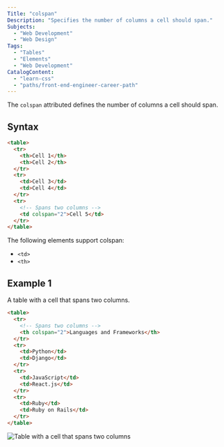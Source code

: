 ```yaml
---
Title: "colspan"
Description: "Specifies the number of columns a cell should span."
Subjects:
  - "Web Development"
  - "Web Design"
Tags:
  - "Tables"
  - "Elements"
  - "Web Development"
CatalogContent:
  - "learn-css"
  - "paths/front-end-engineer-career-path"
---
```


[Table with a cell that spans two columns]: https://raw.githubusercontent.com/Codecademy/docs/main/media/html-colspan.png

The `colspan` attributed defines the number of columns a cell should span. 

## Syntax

```html
<table>
  <tr>
    <th>Cell 1</th>
    <th>Cell 2</th>
  </tr>
  <tr>
    <td>Cell 3</td>
    <td>Cell 4</td>
  </tr>
  <tr>
    <!-- Spans two columns -->
    <td colspan="2">Cell 5</td>
  </tr>
</table>
```

The following elements support colspan:

- `<td>`
- `<th>`
 
## Example 1

A table with a cell that spans two columns.

```html
<table>
  <tr>
    <!-- Spans two columns -->
    <th colspan="2">Languages and Frameworks</th>
  </tr>
  <tr>
    <td>Python</td>
    <td>Django</td>
  </tr>
  <tr>
    <td>JavaScript</td>
    <td>React.js</td>
  </tr>
  <tr>
    <td>Ruby</td>
    <td>Ruby on Rails</td>
  </tr>
</table>
```

![Table with a cell that spans two columns]
